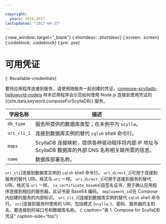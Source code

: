 ```yaml
---

copyright:
  years: 2016,2017
lastupdated: "2017-04-27"
---
```


{:new_window: target="_blank"}
{:shortdesc: .shortdesc}
{:screen: .screen}
{:codeblock: .codeblock}
{:pre: .pre}

# 可用凭证
{: #available-credentials}

要将应用程序连接到服务，请使用随服务一起创建的凭证。[compose-scylladb-helloworld-nodejs](https://github.com/IBM-Bluemix/compose-scylladb-helloworld-nodejs) 样本应用程序会示范如何使用 Node.js 连接到使用凭证的 {{site.data.keyword.composeForScyllaDB}} 服务。

字段名称|描述
----------|-----------
`db_type`|服务所提供的数据库类型；在本例中为 `scylla`。
`uri_cli_1`|连接到数据库实例的替代 `cqlsh` shell 命令行。
`maps`|ScyllaDB 连接映射，提供各种驱动程序将内部 IP 地址与 ScyllaDB 数据库的外部 DNS 名称相关联所需的信息。
`name`|数据库部署名称。

`uri_cli`|连接到数据库实例的 `cqlsh` shell 命令行。
`uri_direct_2`|可用于连接到服务的替代 URI。格式与 `uri` 一样。
`uri_direct_1`|可用于连接到服务的替代 URI。格式与 `uri` 一样。
`ca_certificate_base64`|自签名证书，用于确认应用程序连接到相应的服务器。此证书是 Base64 编码。
`deployment_id`|在 Compose 内创建的服务的内部标识。
`uri_cli_2`|连接到数据库实例的替代 `cqlsh` shell 命令行。
`uri`|连接到服务时使用的 URI，包括模式 (`scylla:`)、密码、服务器的主机名、要连接到的端口号和数据库名称。
{: caption="表 1. Compose for ScyllaDB 凭证" caption-side="top"}
